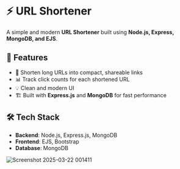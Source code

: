 # ⚡ URL Shortener

A simple and modern **URL Shortener** built using **Node.js, Express, MongoDB, and EJS**.

## 🚀 Features

- 🔗 Shorten long URLs into compact, shareable links  
- 📊 Track click counts for each shortened URL  
- 💡 Clean and modern UI  
- 🏗 Built with **Express.js** and **MongoDB** for fast performance  

## 🛠 Tech Stack

- **Backend**: Node.js, Express.js, MongoDB  
- **Frontend**: EJS, Bootstrap  
- **Database**: MongoDB  

![Screenshot 2025-03-22 001411](https://github.com/user-attachments/assets/64885824-f60b-46cd-a887-ddff2362070b)
